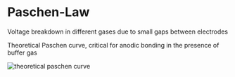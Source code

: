 # Paschen-Law
Voltage breakdown in different gases due to small gaps between electrodes

Theoretical Paschen curve, critical for anodic bonding in the presence of buffer gas


![theoretical paschen curve](https://user-images.githubusercontent.com/30641156/226087264-904bad5f-e983-407d-aaf8-6dd66a5e87c4.png)
